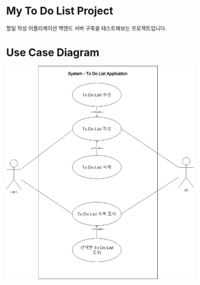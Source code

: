 # My To Do List Project
할일 작성 어플리케이션 백엔드 서버 구축을 테스트해보는 프로젝트입니다.

# Use Case Diagram
![Diagram](https://github.com/HwangSeungHyeon/MyToDoListProject/blob/main/img/To%20Do%20List%20%EC%9C%A0%EC%8A%A4%EC%BC%80%EC%9D%B4%EC%8A%A4.png)
